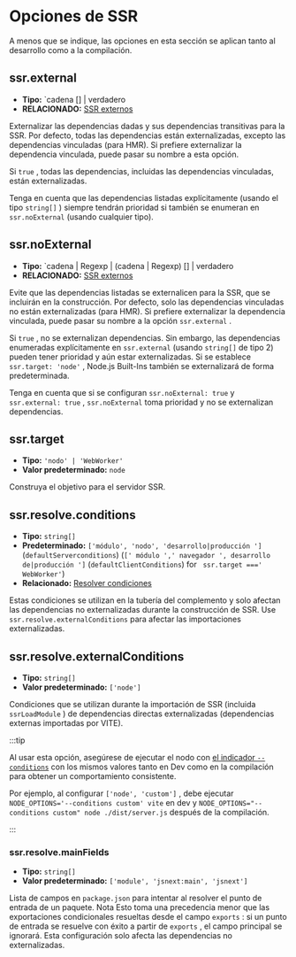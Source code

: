 # Opciones de SSR

A menos que se indique, las opciones en esta sección se aplican tanto al desarrollo como a la compilación.

## ssr.external

- **Tipo:** `cadena [] | verdadero
- **RELACIONADO:** [SSR externos](/es/guide/ssr#ssr-externals)

Externalizar las dependencias dadas y sus dependencias transitivas para la SSR. Por defecto, todas las dependencias están externalizadas, excepto las dependencias vinculadas (para HMR). Si prefiere externalizar la dependencia vinculada, puede pasar su nombre a esta opción.

Si `true` , todas las dependencias, incluidas las dependencias vinculadas, están externalizadas.

Tenga en cuenta que las dependencias listadas explícitamente (usando el tipo `string[]` ) siempre tendrán prioridad si también se enumeran en `ssr.noExternal` (usando cualquier tipo).

## ssr.noExternal

- **Tipo:** `cadena | Regexp | (cadena | Regexp) [] | verdadero
- **RELACIONADO:** [SSR externos](/es/guide/ssr#ssr-externals)

Evite que las dependencias listadas se externalicen para la SSR, que se incluirán en la construcción. Por defecto, solo las dependencias vinculadas no están externalizadas (para HMR). Si prefiere externalizar la dependencia vinculada, puede pasar su nombre a la opción `ssr.external` .

Si `true` , no se externalizan dependencias. Sin embargo, las dependencias enumeradas explícitamente en `ssr.external` (usando `string[]` de tipo 2) pueden tener prioridad y aún estar externalizadas. Si se establece `ssr.target: 'node'` , Node.js Built-Ins también se externalizará de forma predeterminada.

Tenga en cuenta que si se configuran `ssr.noExternal: true` y `ssr.external: true` , `ssr.noExternal` toma prioridad y no se externalizan dependencias.

## ssr.target

- **Tipo:** `'nodo' | 'WebWorker'`
- **Valor predeterminado:** `node`

Construya el objetivo para el servidor SSR.

## ssr.resolve.conditions

- **Tipo:** `string[]`
- **Predeterminado:** `['módulo', 'nodo', 'desarrollo|producción '] ` (`defaultServerconditions`) (`[' módulo ',' navegador ', desarrollo de|producción ']` (`defaultClientConditions`) for ` ssr.target ===' WebWorker'`)
- **Relacionado:** [Resolver condiciones](./shared-options.md#resolve-conditions)

Estas condiciones se utilizan en la tubería del complemento y solo afectan las dependencias no externalizadas durante la construcción de SSR. Use `ssr.resolve.externalConditions` para afectar las importaciones externalizadas.

## ssr.resolve.externalConditions

- **Tipo:** `string[]`
- **Valor predeterminado:** `['node']`

Condiciones que se utilizan durante la importación de SSR (incluida `ssrLoadModule` ) de dependencias directas externalizadas (dependencias externas importadas por VITE).

:::tip

Al usar esta opción, asegúrese de ejecutar el nodo con [el indicador `--conditions`](https://nodejs.org/docs/latest/api/cli.html#-c-condition---conditionscondition) con los mismos valores tanto en Dev como en la compilación para obtener un comportamiento consistente.

Por ejemplo, al configurar `['node', 'custom']` , debe ejecutar `NODE_OPTIONS='--conditions custom' vite` en dev y `NODE_OPTIONS="--conditions custom" node ./dist/server.js` después de la compilación.

:::

### ssr.resolve.mainFields

- **Tipo:** `string[]`
- **Valor predeterminado:** `['module', 'jsnext:main', 'jsnext']`

Lista de campos en `package.json` para intentar al resolver el punto de entrada de un paquete. Nota Esto toma una precedencia menor que las exportaciones condicionales resueltas desde el campo `exports` : si un punto de entrada se resuelve con éxito a partir de `exports` , el campo principal se ignorará. Esta configuración solo afecta las dependencias no externalizadas.

